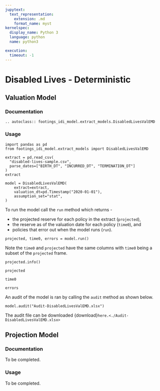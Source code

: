 ```yaml
---
jupytext:
  text_representation:
    extension: .md
    format_name: myst
kernelspec:
  display_name: Python 3
  language: python
  name: python3

execution:
  timeout: -1
---
```



# Disabled Lives - Deterministic

## Valuation Model
### Documentation

```{eval-rst}
.. autoclass:: footings_idi_model.extract_models.DisabledLivesValEMD
```

### Usage

```{code-cell} ipython3
import pandas as pd
from footings_idi_model.extract_models import DisabledLivesValEMD
```

```{code-cell} ipython3
extract = pd.read_csv(
  "disabled-lives-sample.csv",
  parse_dates=["BIRTH_DT", "INCURRED_DT", "TERMINATION_DT"]
)
extract
```

```{code-cell} ipython3
model = DisabledLivesValEMD(
    extract=extract,
    valuation_dt=pd.Timestamp("2020-01-01"),
    assumption_set="stat",
)
```

To run the model call the `run` method which returns -

- the projected reserve for each policy in the extract (`projected`),
- the reserve as of the valuation date for each policy (`time0`), and
- policies that error out when the model runs (`run`).

```{code-cell} ipython3
projected, time0, errors = model.run()
```

Note the `time0` and `projected` have the same columns with `time0` being a subset of the `projected` frame.

```{code-cell} ipython3
projected.info()
```

```{code-cell} ipython3
projected
```

```{code-cell} ipython3
time0
```

```{code-cell} ipython3
errors
```

An audit of the model is ran by calling the `audit` method as shown below.

```{code-cell} ipython3
model.audit("Audit-DisabledLivesValEMD.xlsx")
```

The audit file can be downloaded {download}`here.<./Audit-DisabledLivesValEMD.xlsx>`

## Projection Model

### Documentation

To be completed.

### Usage

To be completed.
